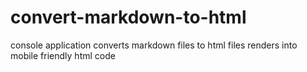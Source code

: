 # convert-markdown-to-html

console application
converts markdown files to html files
renders into mobile friendly html code
